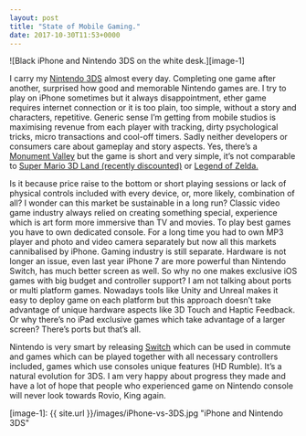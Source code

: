 ```yaml
---
layout: post
title: "State of Mobile Gaming."
date: 2017-10-30T11:53+0000
---
```


![Black iPhone and Nintendo 3DS on the white desk.][image-1]

I carry my [Nintendo 3DS][1] almost every day. Completing one game after another, surprised how good  and memorable Nintendo games are. I try to play on iPhone sometimes but it always disappointment, ether game requires internet connection or it is too plain, too simple, without a story and characters, repetitive. Generic sense I’m getting from mobile studios is maximising revenue from each player with tracking, dirty psychological tricks, micro transactions and cool-off timers. Sadly neither developers or consumers care about gameplay and story aspects. Yes, there’s a [Monument Valley][2] but the game is short and very simple, it’s not comparable to [Super Mario 3D Land (recently discounted)][3] or [Legend of Zelda.][4]

Is it because price raise to the bottom or short playing sessions or lack of physical controls included with every device, or, more likely,  combination of all? I wonder can this market be sustainable in a long run? Classic video game industry always relied on creating something special, experience which is art form more immersive than TV and movies. To play best games you have to own dedicated console. For a long time you had to own MP3 player and photo and video camera separately but now all this markets cannibalised by iPhone.  Gaming industry is still separate. Hardware is not longer an issue, even last year iPhone 7 are more powerful than Nintendo Switch, has much better screen as well. So why no one makes exclusive iOS games with big budget and controller support? I am not talking about ports or multi platform games. Nowadays tools like Unity and Unreal makes it easy to deploy game on each platform but this approach doesn’t take advantage of unique hardware aspects like 3D Touch and Haptic Feedback. Or why there’s no iPad exclusive games which take advantage of a larger screen? There’s ports but that’s all.

Nintendo is very smart by releasing [Switch][5] which can be used in commute and games which can be played together with all necessary controllers included, games which use consoles unique features (HD Rumble). It’s a natural evolution for 3DS. I am very happy about progress they made and have a lot of hope that people who experienced game on Nintendo console will never look towards Rovio, King again.


[image-1]:  {{ site.url }}/images/iPhone-vs-3DS.jpg "iPhone and Nintendo 3DS"

[1]:	https://www.amazon.co.uk/gp/product/B00S84TXLM/ref=as_li_tl?ie=UTF8&camp=1634&creative=6738&creativeASIN=B00S84TXLM&linkCode=as2&tag=courageousi0c-21&linkId=a4639dc567f3eb97c7dd9a1965f39737
[2]:	https://itunes.apple.com/gb/app/monument-valley/id728293409?mt=8&uo=4&at=1010l4GJ
[3]:	https://www.amazon.co.uk/gp/product/B0753JH6VV/ref=as_li_tl?ie=UTF8&camp=1634&creative=6738&creativeASIN=B0753JH6VV&linkCode=as2&tag=courageousi0c-21&linkId=df9564e109a5972d4310934e96838ee3
[4]:	https://www.amazon.co.uk/gp/product/B01G8H8AWI/ref=as_li_tl?ie=UTF8&camp=1634&creative=6738&creativeASIN=B01G8H8AWI&linkCode=as2&tag=courageousi0c-21&linkId=1601d0e3f90870fc84a0bb752e7286c1
[5]:	https://www.amazon.co.uk/gp/product/B06XYSLG5F/ref=as_li_tl?ie=UTF8&camp=1634&creative=6738&creativeASIN=B06XYSLG5F&linkCode=as2&tag=courageousi0c-21&linkId=77c5a965623a2dc86684cf7d5e19151a
